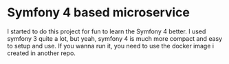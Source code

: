 # Symfony 4 based microservice

I started to do this project for fun to learn the Symfony 4 better.
I used symfony 3 quite a lot, but yeah, symfony 4 is much more compact and easy to setup and use.
If you wanna run it, you need to use the docker image i created in another repo.